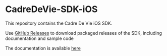 # CadreDeVie-SDK-iOS


This repository contains the Cadre De Vie iOS SDK.

Use [GitHub Releases](https://github.com/Cadre-de-Vie/SDK-RE-iOS-binary/releases) to download packaged releases of the SDK, including documentation and sample code

The documentation is available [here](https://cadre-de-vie.github.io/SDK-RE-iOS-binary/)
